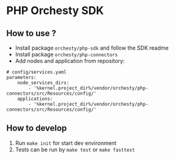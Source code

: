 # PHP Orchesty SDK

## How to use ?
- Install package `orchesty/php-sdk` and follow the SDK readme
- Install package `orchesty/php-connectors`
- Add nodes and application from repository:
```
# config/services.yaml
parameters:
    node_services_dirs:
        - '%kernel.project_dir%/vendor/orchesty/php-connectors/src/Resources/config/'
    applications:
        - '%kernel.project_dir%/vendor/orchesty/php-connectors/src/Resources/config/'
```

## How to develop
1. Run `make init` for start dev environment
2. Tests can be run by `make test` or `make fasttest`